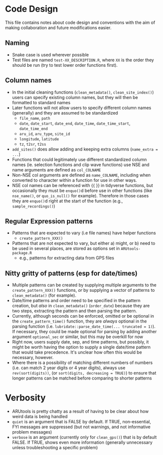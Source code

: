 # Code Design

This file contains notes about code design and conventions with the aim of
making collaboration and future modifications easier.

## Naming
- Snake case is used wherever possible
- Test files are named `test-XX_DESCRIPTION.R`, where `XX` is the order they 
  should be run (try to test lower order functions first).

## Column names
- In the initial cleaning functions (`clean_metadata()`, `clean_site_index()`)
  users can specify existing column names, but they will then be formatted
  to standard names
- Later functions will not allow users to specify different column names (generally) and
  they are assumed to be standardized
  - `file_name`, `path`
  - `date`, `date_start`, `date_end`, `date_time`, `date_time_start`, `date_time_end`
  - `aru_id`, `aru_type`, `site_id`
  - `longitude`, `latitude`
  - `tz`, `t2sr`, `t2ss`
- `add_sites()` does allow adding and keeping extra columns (`name_extra = ...`)
- Functions that could legitimately use different standardized column names 
  (ie. selection functions and clip wave functions) use NSE and name arguments are defined as `col_COLNAME`
- Non-NSE col arguments are defined as `name_COLNAME`, including when converted
  to character within a function for use in other ways.
- NSE col names can be referenced with {{ }} in tidyverse functions, but occasionally 
  they must be `enquo()`d before use in other functions (like `nse_name()`, or
  `quo_is_null()` for example). Therefore in those cases they are `enquo()`d right at the 
  start of the function (e.g., `sample_recordings()`)

## Regular Expression patterns
- Patterns that are expected to vary (i.e file names) have helper functions
  - `create_pattern_XXX()`
- Patterns that are not expected to vary, but either a) might, or b) need to
  be used in several places, are stored as options set in `ARUtools-package.R`
    - e.g., patterns for extracting data from GPS files
    
## Nitty gritty of patterns (esp for date/times)
- Multiple patterns can be created by supplying multiple arguments to the 
  `create_pattern_XXX()` functions, *or* by supplying a vector of patterns to
  `clean_metadata()` (for example). 
- Date/time patterns and order need to be specified in the pattern creation, but
  *also* in `clean_metadata()` (`order_date`) because they are two steps, extracting
  the pattern and then parsing the pattern. 
- Currently, although seconds can be enforced, omitted or be optional in the 
  `create_pattern_time()` function, they are *always* optional in the parsing
  function (i.e. `lubridate::parse_date_time(... truncated = 1)`). 
  If necessary, they could be made optional for parsing by adding another argument
  `optional_sec` or similar, but this may be overkill for now
- Right now, users supply date, sep, and time patterns, but possibly, it might
  be worth having the option to supply a single date/time pattern that would take
  precedence. It's unclear how often this would be necessary, however.
- Where there is a possibility of matching different numbers of numbers (i.e.
  can match 2 year digits or 4 year digits), always use `rev(sort(digits))`, 
  (or `sort(digits, decreasing = TRUE)`) to ensure that longer patterns can
  be matched before comparing to shorter patterns
  
  
# Verbosity
- ARUtools is pretty chatty as a result of having to be clear about how weird 
  data is being handled
- `quiet` is an argument that is FALSE by default. If TRUE, non-essential, FYI
  messages are suppressed (but not warnings, and not informative problem messages)
- `verbose` is an argument (currently only for `clean_gps()`) that is by default
  FALSE. If TRUE, shows even more information (generally unnecessary unless
  troubleshooting a specific problem)
